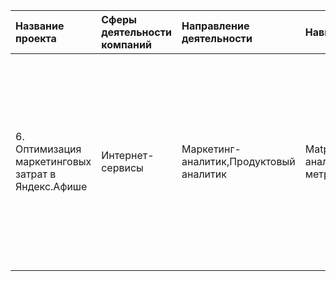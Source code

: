 | Название проекта | Сферы деятельности компаний | Направление деятельности | Навыки и инструменты | Задачи проекта | Описание проекта | Ключевые слова проекта | Ключевые слова|
| :-------------------- | :--------------------- |:-------------------------|:---------------------|:---------------|:-----------------|:-----------------------|:--------------|
| 6. Оптимизация маркетинговых затрат в Яндекс.Афише | Интернет-сервисы | Маркетинг-аналитик,Продуктовый аналитик | Matplotlib,Pandas,Python,когортный анализ,продуктовые метрики,юнит-экономика | На основе данных о посещениях сайта Яндекс.Афиши изучить, как люди пользуются продуктом, когда они начинают покупать, сколько денег приносит каждый клиент, когда он окупается | Проведен анализ данных от Яндекс.Афиши целью оптимизации маркетинговых затрат. Рассчитаны метрики LTV, CAC, Retention rate, DAU, WAU, MAU, ROMI | обработка данных, статистический тест, LTV, CAC, когортный анализ | маркетолог аналитик, marketing analyst, маркетинговый аналитик, веб-аналитик, web-analyst, продуктовый аналитик, product analyst | 